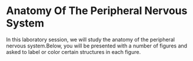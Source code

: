 
# Anatomy Of The Peripheral Nervous System

In this laboratory session, we will study the anatomy of the peripheral nervous system.Below, you will be presented with a number of figures and asked to label or color certain structures in each figure.


